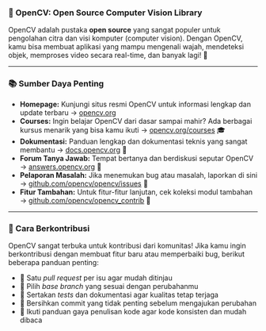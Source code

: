 ### 📸 OpenCV: Open Source Computer Vision Library

OpenCV adalah pustaka **open source** yang sangat populer untuk pengolahan citra dan visi komputer (computer vision). Dengan OpenCV, kamu bisa membuat aplikasi yang mampu mengenali wajah, mendeteksi objek, memproses video secara real-time, dan banyak lagi! 🌟

---

### 📚 Sumber Daya Penting

* **Homepage:** Kunjungi situs resmi OpenCV untuk informasi lengkap dan update terbaru → [opencv.org](https://opencv.org)
* **Courses:** Ingin belajar OpenCV dari dasar sampai mahir? Ada berbagai kursus menarik yang bisa kamu ikuti → [opencv.org/courses](https://opencv.org/courses) 🎓
* **Dokumentasi:** Panduan lengkap dan dokumentasi teknis yang sangat membantu → [docs.opencv.org](https://docs.opencv.org/master/) 📖
* **Forum Tanya Jawab:** Tempat bertanya dan berdiskusi seputar OpenCV → [answers.opencv.org](http://answers.opencv.org) 💬
* **Pelaporan Masalah:** Jika menemukan bug atau masalah, laporkan di sini → [github.com/opencv/opencv/issues](https://github.com/opencv/opencv/issues) 🐞
* **Fitur Tambahan:** Untuk fitur-fitur lanjutan, cek koleksi modul tambahan → [github.com/opencv/opencv\_contrib](https://github.com/opencv/opencv_contrib) 🔧

---

### 🤝 Cara Berkontribusi

OpenCV sangat terbuka untuk kontribusi dari komunitas! Jika kamu ingin berkontribusi dengan membuat fitur baru atau memperbaiki bug, berikut beberapa panduan penting:

* 🚀 Satu *pull request* per isu agar mudah ditinjau
* 🌿 Pilih *base branch* yang sesuai dengan perubahanmu
* 🧪 Sertakan *tests* dan dokumentasi agar kualitas tetap terjaga
* 🧹 Bersihkan commit yang tidak penting sebelum mengajukan perubahan
* 📐 Ikuti panduan gaya penulisan kode agar kode konsisten dan mudah dibaca
